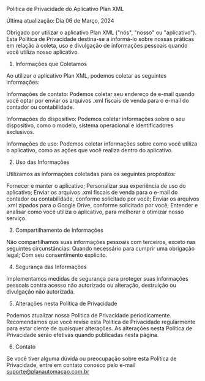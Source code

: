 Política de Privacidade do Aplicativo Plan XML

Última atualização: Dia 06 de Março, 2024

Obrigado por utilizar o aplicativo Plan XML ("nós", "nosso" ou "aplicativo"). Esta Política de Privacidade destina-se a informá-lo sobre nossas práticas em relação à coleta, uso e divulgação de informações pessoais quando você utiliza nosso aplicativo.

1. Informações que Coletamos

Ao utilizar o aplicativo Plan XML, podemos coletar as seguintes informações:

Informações de contato: Podemos coletar seu endereço de e-mail quando você optar por enviar os arquivos .xml fiscais de venda para o e-mail do contador ou contabilidade.

Informações do dispositivo: Podemos coletar informações sobre o seu dispositivo, como o modelo, sistema operacional e identificadores exclusivos.

Informações de uso: Podemos coletar informações sobre como você utiliza o aplicativo, como as ações que você realiza dentro do aplicativo.

2. Uso das Informações

Utilizamos as informações coletadas para os seguintes propósitos:

Fornecer e manter o aplicativo;
Personalizar sua experiência de uso do aplicativo;
Enviar os arquivos .xml fiscais de venda para o e-mail do contador ou contabilidade, conforme solicitado por você;
Enviar os arquivos .xml zipados para o Google Drive, conforme solicitado por você;
Entender e analisar como você utiliza o aplicativo, para melhorar e otimizar nosso serviço.

3. Compartilhamento de Informações

Não compartilhamos suas informações pessoais com terceiros, exceto nas seguintes circunstâncias:
Quando necessário para cumprir uma obrigação legal;
Com seu consentimento explícito.

4. Segurança das Informações

Implementamos medidas de segurança para proteger suas informações pessoais contra acesso não autorizado ou alteração, destruição ou divulgação não autorizada.

5. Alterações nesta Política de Privacidade

Podemos atualizar nossa Política de Privacidade periodicamente. Recomendamos que você revise esta Política de Privacidade regularmente para estar ciente de quaisquer alterações. As alterações nesta Política de Privacidade serão efetivas quando publicadas nesta página.

6. Contato

Se você tiver alguma dúvida ou preocupação sobre esta Política de Privacidade, entre em contato conosco pelo e-mail suporte@planautomacao.com.br
